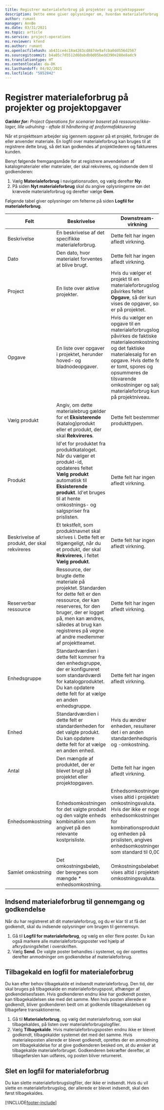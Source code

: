 ```yaml
---
title: Registrer materialeforbrug på projekter og projektopgaver
description: Dette emne giver oplysninger om, hvordan materialeforbrug logføres i forhold til projekter og projektopgaver.
author: rumant
manager: AnnBe
ms.date: 03/31/2021
ms.topic: article
ms.service: project-operations
ms.reviewer: kfend
ms.author: rumant
ms.openlocfilehash: ab431ce4c18a4283cd887de9afcba0dd556d2567
ms.sourcegitcommit: b4a05c7d5512d60abdb0d05bedd390e288e8adc9
ms.translationtype: HT
ms.contentlocale: da-DK
ms.lasthandoff: 04/02/2021
ms.locfileid: "5852842"
---
```

# <a name="record-material-usage-on-projects-and-project-tasks"></a>Registrer materialeforbrug på projekter og projektopgaver

_**Gælder for:** Project Operations for scenarier baseret på ressource/ikke-lager, lille udrulning - aftale til håndtering af proformafakturering_

Når et projektteam arbejder sig igennem opgaver på et projekt, forbruger de eller anvender materiale. En logfil over materialeforbrug kan bruges til at registrere dette brug, så det kan godkendes af projektlederen og faktureres kunden. 

Benyt følgende fremgangsmåde for at registrere anvendelsen af katalogmaterialer eller materialer, der skal rekvireres, og indsende dem til godkenderen: 

1. Vælg **Materialeforbrug** i navigationsruden, og vælg derefter **Ny**.
2. På siden **Nyt materialeforbrug** skal du angive oplysningerne om det krævede materialeforbrug og derefter vælge **Gem**.

Følgende tabel giver oplysninger om felterne på siden **Logfil for materialeforbrug**. 

| **Felt** | **Beskrivelse** | **Downstream-virkning** |
| --- | --- | --- |
| Beskrivelse | En beskrivelse af det specifikke materialeforbrug. | Dette felt har ingen afledt virkning. |
| Dato | Den dato, hvor materialet forventes at blive brugt. | Dette felt har ingen afledt virkning. |
| Project | En liste over aktive projekter. | Hvis du vælger et projekt til en materialeforbrugslog, påvirkes feltet **Opgave**, så der kun vises de opgaver, som er på projektet. |
| Opgave | En liste over opgaver i projektet, herunder hoved- og bladnodeopgaver. | Hvis du vælger en opgave til en materialeforbrugslog, påvirkes de faktiske materialeomkostninger og det faktiske materialesalg for en opgave. Hvis dette felt er tomt, spores og opsummeres de tilsvarende omkostninger og salg i materialeforbrug kun på projektniveau. |
| Vælg produkt | Angiv, om dette materialebrug gælder for et **Eksisterende** (katalog)produkt eller et produkt, der skal **Rekvireres**. | Dette felt bestemmer produkttypen. |
| Produkt | Id'et for produktet fra produktkataloget. Når du vælger et produkt-id, opdateres feltet **Vælg produkt** automatisk til **Eksisterende produkt**. Id'et bruges til at hente omkostnings- og salgspriser fra prislisten. | Dette felt har ingen afledt virkning. |
| Beskrivelse af produkt, der skal rekvireres | Et tekstfelt, som produktnavnet skal skrives i. Dette felt er tilgængeligt, når du et produkt, der skal **Rekvireres**, i feltet **Vælg produkt**.| Dette felt har ingen afledt virkning. |
| Reserverbar ressource| Ressource, der brugte dette materiale på projektet. Standarden for dette felt er den ressource, der kan reserveres, for den bruger, der er logget på, men kan ændres, således at brug kan registreres på vegne af andre medlemmer af projektteamet. | Dette felt har ingen afledt virkning. |
| Enhedsgruppe | Standardværdien i dette felt kommer fra den enhedsgruppe, der er konfigureret som standardværdi for katalogproduktet. Du kan opdatere dette felt for at vælge en anden enhedsgruppe. | Dette felt har ingen afledt virkning. |
| Enhed | Standardværdien i dette felt er standardenheden for det valgte produkt. Du kan opdatere dette felt for at vælge en anden enhed. | Hvis du ændrer enheden, resulterer det i en anden standardenhedspris og -omkostning. |
| Antal | Den mængde af produktet, der er blevet brugt på projektet eller projektopgaven. | Dette felt har ingen afledt virkning. |
| Enhedsomkostning | Enhedsomkostningen for det valgte produkt og den valgte enheds kombination som angivet på den relevante kostprisliste. | Enhedsomkostningen vises altid i projektets omkostningsvaluta. Hvis der ikke er nogen enhedsomkostninger for kombinationsproduktet og enheden på prislisten, angives enhedsomkostningen som standard til 0,00. |
| Samlet omkostning | Det omkostningsbeløb, der beregnes som mængde \* enhedsomkostning.| Omkostningsbeløbet vises altid i projektets omkostningsvaluta. |


## <a name="submit-material-usage-for-review-and-approval"></a>Indsend materialeforbrug til gennemgang og godkendelse 
Når du har registreret alt dit materialeforbrug, og du er klar til at få det godkendt, skal du indsende oplysninger om brugen til gennemsyn.

1. Gå til **Logfil for materialeforbrug**, og vælg en eller flere poster. Du kan også markere alle materialeforbrugsposter ved hjælp af afkrydsningsfeltet i overskriften.
2. Vælg **Send**. De valgte poster behandles i systemet, og der oprettes derefter anmodninger om godkendelse af materialeforbrug.

## <a name="recall-a-material-usage-log"></a>Tilbagekald en logfil for materialeforbrug

Du kan efter behov tilbagekalde et indsendt materialeforbrug. Den tid, der skal bruges på tilbagekalde en materialeforbrugspost, afhænger af godkendelsesfasen.  Hvis godkenderen endnu ikke har godkendt posten, kan tilbagekaldelsen ske med det samme. Men hvis posten allerede er godkendt, bliver godkenderen bedt om at godkende tilbagekaldelsen og tilbageføre transaktionerne.

1. Gå til **Materialeforbrug**, og vælg det materialeforbrug, som skal tilbagekaldes, på listen over materialeforbrugslogfiler.
2. Vælg **Tilbagekalde**. Hvis materialeforbrugsposten endnu ikke er blevet godkendt, tilbagekalder systemet det med det samme. Hvis materialeposten allerede er blevet godkendt, oprettes der en anmodning om tilbagekaldelse for at give godkenderen besked om, at du ønsker at tilbagekalde materialeforbruget. Godkenderen bekræfter derefter, at tilbageførslen kan udføres, og posten bliver returneret.

## <a name="delete-a-material-usage-log"></a>Slet en logfil for materialeforbrug

Du kan slette materialeforbrugslogfiler, der ikke er indsendt. Hvis du vil slette en materialeforbrugslog, der allerede er blevet indsendt, skal den først tilbagekaldes.



[!INCLUDE[footer-include](../includes/footer-banner.md)]
